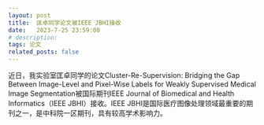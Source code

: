 ```yaml
---
layout: post
title:  匡卓同学论文被IEEE JBHI接收
date:   2023-7-25 23:59:00
# description:
tags: 论文
related_posts: false
---
```


近日，我实验室匡卓同学的论文Cluster-Re-Supervision: Bridging the Gap Between Image-Level and Pixel-Wise Labels for Weakly Supervised Medical Image Segmentation被国际期刊IEEE Journal of Biomedical and Health Informatics（IEEE JBHI）接收。IEEE JBHI是国际医疗图像处理领域最重要的期刊之一，是中科院一区期刊，具有较高学术影响力。